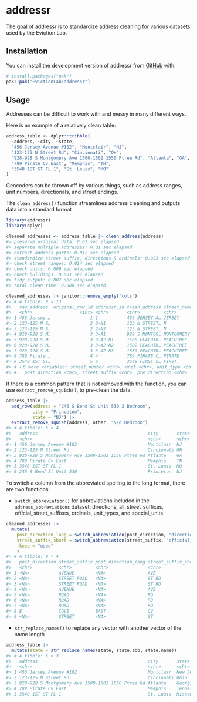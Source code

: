 
<!-- README.md is generated from README.Rmd. Please edit that file -->

# addressr

<!-- badges: start -->
<!-- badges: end -->

The goal of addressr is to standardize address cleaning for various
datasets used by the Eviction Lab.

## Installation

You can install the development version of addressr from
[GitHub](https://github.com/) with:

``` r
# install.packages("pak")
pak::pak("EvictionLab/addressr")
```

## Usage

Addresses can be difficult to work with and messy in many different
ways.

Here is an example of a relatively clean table:

``` r
address_table <- dplyr::tribble(
  ~address, ~city, ~state,
  "456 Jersey Avenue #102", "Montclair", "NJ",
  "123-125 N Street Rd", "Cincinnati", "OH",
  "928-928 S Montgomery Ave 1500-1502 1550 Ptree Rd", "Atlanta", "GA",
  "789 Pirate Cv East", "Memphis", "TN",
  "3548 1ST ST FL 1", "St. Louis", "MO"
)
```

Geocoders can be thrown off by various things, such as address ranges,
unit numbers, directionals, and street endings.

The `clean_address()` function streamlines address cleaning and outputs
data into a standard format

``` r
library(addressr)
library(dplyr)

cleaned_addresses <- address_table |> clean_address(address)
#> preserve original data: 0.01 sec elapsed
#> separate multiple addresses: 0.01 sec elapsed
#> extract address parts: 0.012 sec elapsed
#> standardize street suffix, directions & ordinals: 0.023 sec elapsed
#> check street ranges: 0.014 sec elapsed
#> check units: 0.009 sec elapsed
#> check buildings: 0.001 sec elapsed
#> tidy output: 0.007 sec elapsed
#> total clean time: 0.088 sec elapsed

cleaned_addresses |> janitor::remove_empty("cols")
#> # A tibble: 9 × 13
#>   raw_address  original_row_id addressr_id clean_address street_name city  state
#>   <chr>                  <int> <chr>       <chr>         <chr>       <chr> <chr>
#> 1 456 Jersey …               1 1           456 JERSEY A… JERSEY      Mont… NJ   
#> 2 123-125 N S…               2 2-N1        123 N STREET… N           Cinc… OH   
#> 3 123-125 N S…               2 2-N2        125 N STREET… N           Cinc… OH   
#> 4 928-928 S M…               3 3-A1        928 S MONTGO… MONTGOMERY  Atla… GA   
#> 5 928-928 S M…               3 3-A2-N1     1500 PEACHTR… PEACHTREE   Atla… GA   
#> 6 928-928 S M…               3 3-A2-N2     1502 PEACHTR… PEACHTREE   Atla… GA   
#> 7 928-928 S M…               3 3-A2-N3     1550 PEACHTR… PEACHTREE   Atla… GA   
#> 8 789 Pirate …               4 4           789 PIRATE C… PIRATE      Memp… TN   
#> 9 3548 1ST ST…               5 5           3548 FIRST S… FIRST       St. … MO   
#> # ℹ 6 more variables: street_number <chr>, unit <chr>, unit_type <chr>,
#> #   post_direction <chr>, street_suffix <chr>, pre_direction <chr>
```

If there is a common pattern that is not removed with the function, you
can use `extract_remove_squish()`, to pre-clean the data.

``` r
address_table |> 
  add_row(address = "246 S Bend St Unit 530 3 Bedroom", 
          city = "Princeton", 
          state = "NJ") |> 
  extract_remove_squish(address, other, "\\d Bedroom")
#> # A tibble: 6 × 4
#>   address                                          city       state other    
#>   <chr>                                            <chr>      <chr> <chr>    
#> 1 456 Jersey Avenue #102                           Montclair  NJ    <NA>     
#> 2 123-125 N Street Rd                              Cincinnati OH    <NA>     
#> 3 928-928 S Montgomery Ave 1500-1502 1550 Ptree Rd Atlanta    GA    <NA>     
#> 4 789 Pirate Cv East                               Memphis    TN    <NA>     
#> 5 3548 1ST ST FL 1                                 St. Louis  MO    <NA>     
#> 6 246 S Bend St Unit 530                           Princeton  NJ    3 Bedroom
```

To switch a column from the abbreviated spelling to the long format,
there are two functions:

- `switch_abbreviation()` for abbreviations included in the
  `address_abbreviations` dataset: directions, all_street_suffixes,
  official_street_suffixes, ordinals, unit_types, and special_units

``` r
cleaned_addresses |> 
  mutate(
    post_direction_long = switch_abbreviation(post_direction, "directions", "short-to-long"),
    street_suffix_short = switch_abbreviation(street_suffix, "official_street_suffixes", "long-to-short"),
    .keep = "used"
    )
#> # A tibble: 9 × 4
#>   post_direction street_suffix post_direction_long street_suffix_short
#>   <chr>          <chr>         <chr>               <chr>              
#> 1 <NA>           AVENUE        <NA>                AVE                
#> 2 <NA>           STREET ROAD   <NA>                ST RD              
#> 3 <NA>           STREET ROAD   <NA>                ST RD              
#> 4 <NA>           AVENUE        <NA>                AVE                
#> 5 <NA>           ROAD          <NA>                RD                 
#> 6 <NA>           ROAD          <NA>                RD                 
#> 7 <NA>           ROAD          <NA>                RD                 
#> 8 E              COVE          EAST                CV                 
#> 9 <NA>           STREET        <NA>                ST
```

- `str_replace_names()` to replace any vector with another vector of the
  same length

``` r
address_table |> 
  mutate(state = str_replace_names(state, state.abb, state.name))
#> # A tibble: 5 × 3
#>   address                                          city       state     
#>   <chr>                                            <chr>      <chr>     
#> 1 456 Jersey Avenue #102                           Montclair  New Jersey
#> 2 123-125 N Street Rd                              Cincinnati Ohio      
#> 3 928-928 S Montgomery Ave 1500-1502 1550 Ptree Rd Atlanta    Georgia   
#> 4 789 Pirate Cv East                               Memphis    Tennessee 
#> 5 3548 1ST ST FL 1                                 St. Louis  Missouri
```
